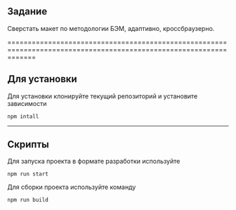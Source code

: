 ## Задание

Сверстать макет по методологии БЭМ, адаптивно, кроссбраузерно. 

===================================================================================================================

## Для установки 

Для установки клонируйте текущий репозиторий и установите зависимости
```
npm intall
```
---
## Скрипты

Для запуска проекта в формате разработки используйте
```
npm run start
```

Для сборки проекта используйте команду
```
npm run build
```